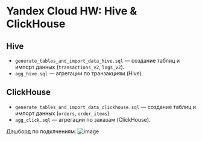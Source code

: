# Yandex Cloud HW: Hive & ClickHouse

## Hive

- `generate_tables_and_import_data_hive.sql` — создание таблиц и импорт данных (`transactions_v2`, `logs_v2`).
- `agg_hive.sql` — агрегации по транзакциям (Hive).

## ClickHouse

- `generate_tables_and_import_data_clickhouse.sql` — создание таблиц и импорт данных (`orders`, `order_items`).
- `agg_click.sql` — агрегации по заказам (ClickHouse).


Дэшборд по подклчениям:
![image](https://github.com/user-attachments/assets/15a468b9-0bde-4739-a307-9f473dc9787b)
